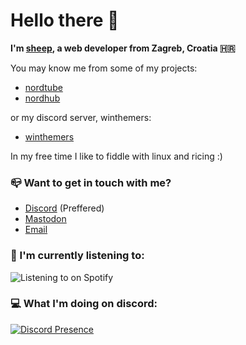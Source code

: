 # Hello there 👋

**I'm [sheep](https://sheepdev.xyz), a web developer from Zagreb, Croatia 🇭🇷**

You may know me from some of my projects:

- [nordtube](https://github.com/sheeepdev/nordtube)
- [nordhub](https://github.com/sheeepdev/nordhub)

or my discord server, winthemers:
- [winthemers](https://discord.gg/kE857nj)

In my free time I like to fiddle with linux and ricing :)

### 📪 Want to get in touch with me?
- [Discord](https://discord.com/users/429303151598895106) (Preffered)
- [Mastodon](https://fosstodon.org/@sheepdev)
- [Email](mailto:hi@sheepdev.xyz)

### 🎵 I'm currently listening to:  
![Listening to on Spotify](https://spotify-github-profile.vercel.app/api/view?uid=beziuiy1zq1p73q3dofba1x3v&cover_image=true&theme=default)

### 💻 What I'm doing on discord:
[![Discord Presence](https://lanyard-profile-readme.vercel.app/api/429303151598895106)](https://discord.com/users/429303151598895106)
